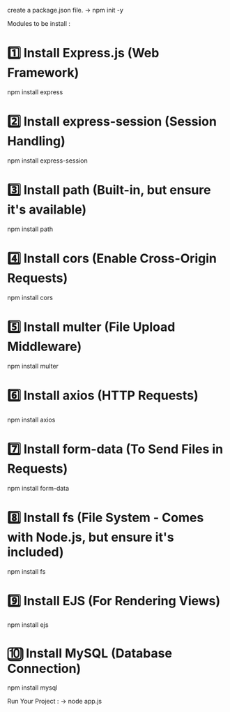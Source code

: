 create a package.json file.
 -> npm init -y
 

Modules to be install :

# 1️⃣ Install Express.js (Web Framework)
npm install express

# 2️⃣ Install express-session (Session Handling)
npm install express-session

# 3️⃣ Install path (Built-in, but ensure it's available)
npm install path

# 4️⃣ Install cors (Enable Cross-Origin Requests)
npm install cors

# 5️⃣ Install multer (File Upload Middleware)
npm install multer

# 6️⃣ Install axios (HTTP Requests)
npm install axios

# 7️⃣ Install form-data (To Send Files in Requests)
npm install form-data

# 8️⃣ Install fs (File System - Comes with Node.js, but ensure it's included)
npm install fs

# 9️⃣ Install EJS (For Rendering Views)
npm install ejs

# 🔟 Install MySQL (Database Connection)
npm install mysql


Run Your Project :
-> node app.js

